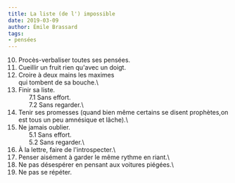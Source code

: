 ```yaml
---
title: La liste (de l') impossible
date: 2019-03-09
author: Émile Brassard
tags:
- pensées
---
```


10. Procès-verbaliser toutes ses pensées.
9. Cueillir un fruit rien qu'avec un doigt.
8. Croire à deux mains les maximes\
qui tombent de sa bouche.\
7. Finir sa liste.\
&nbsp;&nbsp;&nbsp;&nbsp;&nbsp;&nbsp;7.1 Sans effort.\
&nbsp;&nbsp;&nbsp;&nbsp;&nbsp;&nbsp;7.2 Sans regarder.\
6. Tenir ses promesses (quand bien même certains se disent prophètes,on est tous un peu amnésique et lâche).\
5. Ne jamais oublier.\
&nbsp;&nbsp;&nbsp;&nbsp;&nbsp;&nbsp;5.1 Sans effort.\
&nbsp;&nbsp;&nbsp;&nbsp;&nbsp;&nbsp;5.2 Sans regarder.\
4. À la lettre, faire de l'introspecter.\
3. Penser aisément à garder le même rythme en riant.\
2. Ne pas désespérer en pensant aux voitures piégées.\
1. Ne pas se répéter.